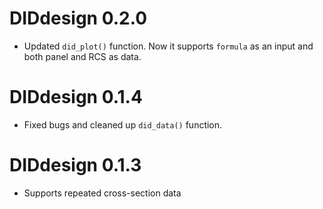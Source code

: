 
# DIDdesign 0.2.0

+ Updated `did_plot()` function. Now it supports `formula` as an input and both panel and RCS as data.


# DIDdesign 0.1.4

+ Fixed bugs and cleaned up `did_data()` function.

# DIDdesign 0.1.3

+ Supports repeated cross-section data
